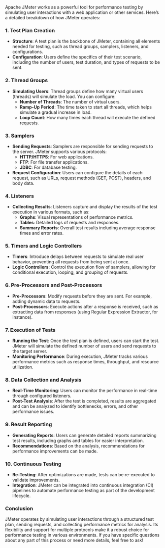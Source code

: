 Apache JMeter works as a powerful tool for performance testing by simulating user interactions with a web application or other services. Here’s a detailed breakdown of how JMeter operates:

### 1. **Test Plan Creation**
   - **Structure**: A test plan is the backbone of JMeter, containing all elements needed for testing, such as thread groups, samplers, listeners, and configurations.
   - **Configuration**: Users define the specifics of their test scenario, including the number of users, test duration, and types of requests to be sent.

### 2. **Thread Groups**
   - **Simulating Users**: Thread groups define how many virtual users (threads) will simulate the load. You can configure:
     - **Number of Threads**: The number of virtual users.
     - **Ramp-Up Period**: The time taken to start all threads, which helps simulate a gradual increase in load.
     - **Loop Count**: How many times each thread will execute the defined requests.

### 3. **Samplers**
   - **Sending Requests**: Samplers are responsible for sending requests to the server. JMeter supports various protocols:
     - **HTTP/HTTPS**: For web applications.
     - **FTP**: For file transfer applications.
     - **JDBC**: For database testing.
   - **Request Configuration**: Users can configure the details of each request, such as URLs, request methods (GET, POST), headers, and body data.

### 4. **Listeners**
   - **Collecting Results**: Listeners capture and display the results of the test execution in various formats, such as:
     - **Graphs**: Visual representations of performance metrics.
     - **Tables**: Detailed logs of requests and responses.
     - **Summary Reports**: Overall test results including average response times and error rates.

### 5. **Timers and Logic Controllers**
   - **Timers**: Introduce delays between requests to simulate real user behavior, preventing all requests from being sent at once.
   - **Logic Controllers**: Control the execution flow of samplers, allowing for conditional execution, looping, and grouping of requests.

### 6. **Pre-Processors and Post-Processors**
   - **Pre-Processors**: Modify requests before they are sent. For example, adding dynamic data to requests.
   - **Post-Processors**: Execute actions after a response is received, such as extracting data from responses (using Regular Expression Extractor, for instance).

### 7. **Execution of Tests**
   - **Running the Test**: Once the test plan is defined, users can start the test. JMeter will simulate the defined number of users and send requests to the target server.
   - **Monitoring Performance**: During execution, JMeter tracks various performance metrics such as response times, throughput, and resource utilization.

### 8. **Data Collection and Analysis**
   - **Real-Time Monitoring**: Users can monitor the performance in real-time through configured listeners.
   - **Post-Test Analysis**: After the test is completed, results are aggregated and can be analyzed to identify bottlenecks, errors, and other performance issues.

### 9. **Result Reporting**
   - **Generating Reports**: Users can generate detailed reports summarizing test results, including graphs and tables for easier interpretation.
   - **Recommendations**: Based on the analysis, recommendations for performance improvements can be made.

### 10. **Continuous Testing**
   - **Re-Testing**: After optimizations are made, tests can be re-executed to validate improvements.
   - **Integration**: JMeter can be integrated into continuous integration (CI) pipelines to automate performance testing as part of the development lifecycle.

### Conclusion

JMeter operates by simulating user interactions through a structured test plan, sending requests, and collecting performance metrics for analysis. Its flexibility and support for multiple protocols make it a robust choice for performance testing in various environments. If you have specific questions about any part of this process or need more details, feel free to ask!
